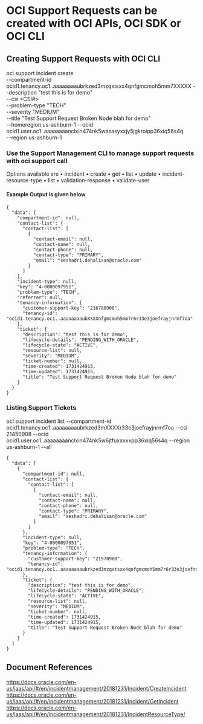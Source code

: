 # OCI Support Requests can be created with OCI APIs, OCI SDK or OCI CLI

## Creating Support Requests with OCI CLI 

oci support incident create \
                    --compartment-id ocid1.tenancy.oc1..aaaaaaaaubrkzed3mzqxtsxx4qnfgmcmoh5mm7XXXXX --description "test this is for demo" \
                    --csi <CSI#> \
                    --problem-type "TECH" \
                    --severity "MEDIUM" \
                    --title "Test Support Request Broken Node blah for demo" \
                    --homeregion us-ashburn-1 --ocid ocid1.user.oc1..aaaaaaaanclxin474nk5wasasyxxjy5jgkroipp36xiq56s4q \
                    --region us-ashburn-1

### Use the Support Management CLI to manage support requests with oci support call 

   Options available are
         • incident
         • create
         • get
         • list
         • update
       • incident-resource-type
         • list
       • validation-response
         • validate-user

#### Example Output is given below 
```
{
  "data": {
    "compartment-id": null,
    "contact-list": {
      "contact-list": [
        {
          "contact-email": null,
          "contact-name": null,
          "contact-phone": null,
          "contact-type": "PRIMARY",
          "email": "seshadri.dehalisan@oracle.com"
        }
      ]
    },
    "incident-type": null,
    "key": "4-0000097951",
    "problem-type": "TECH",
    "referrer": null,
    "tenancy-information": {
      "customer-support-key": "216780908",
      "tenancy-id": "ocid1.tenancy.oc1..aaaaaaaaubXXXXnfgmcmoh5mm7r6r33e3joefrayjnrmf7oa"
    },
    "ticket": {
      "description": "test this is for demo",
      "lifecycle-details": "PENDING_WITH_ORACLE",
      "lifecycle-state": "ACTIVE",
      "resource-list": null,
      "severity": "MEDIUM",
      "ticket-number": null,
      "time-created": 1731424915,
      "time-updated": 1731424915,
      "title": "Test Support Request Broken Node blah for demo"
    }
  }
}
```

### Listing Support Tickets 

 oci support incident list --compartment-id ocid1.tenancy.oc1..aaaaaaaaubrkzed3mXXXXr33e3joefrayjnrmf7oa  --csi 21450908 --ocid ocid1.user.oc1..aaaaaaaanclxin474nk5w6jtfuxxxxxpp36xiq56s4q --region us-ashburn-1 --all

```
{
  "data": [
    {
      "compartment-id": null,
      "contact-list": {
        "contact-list": [
          {
            "contact-email": null,
            "contact-name": null,
            "contact-phone": null,
            "contact-type": "PRIMARY",
            "email": "seshadri.dehalisan@oracle.com"
          }
        ]
      },
      "incident-type": null,
      "key": "4-0000097951",
      "problem-type": "TECH",
      "tenancy-information": {
        "customer-support-key": "21970908",
        "tenancy-id": "ocid1.tenancy.oc1..aaaaaaaaubrkzed3mzqxtsxx4qnfgmcmoh5mm7r6r33e3joefrayjnrmf7oa"
      },
      "ticket": {
        "description": "test this is for demo",
        "lifecycle-details": "PENDING_WITH_ORACLE",
        "lifecycle-state": "ACTIVE",
        "resource-list": null,
        "severity": "MEDIUM",
        "ticket-number": null,
        "time-created": 1731424915,
        "time-updated": 1731424915,
        "title": "Test Support Request Broken Node blah for demo"
      }
    }
  ]
}
```

## Document References

https://docs.oracle.com/en-us/iaas/api/#/en/incidentmanagement/20181231/Incident/CreateIncident
https://docs.oracle.com/en-us/iaas/api/#/en/incidentmanagement/20181231/Incident/GetIncident
https://docs.oracle.com/en-us/iaas/api/#/en/incidentmanagement/20181231/IncidentResourceType/

